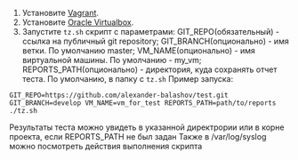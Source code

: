 1. Установите [Vagrant](https://www.vagrantup.com/).
2. Установите [Oracle Virtualbox](https://www.virtualbox.org/).
3. Запустите ```tz.sh``` скрипт с параметрами: GIT_REPO(обязательный) - ссылка на публичный git repository; GIT_BRANCH(опционально) - имя ветки. По умолчанию master; VM_NAME(опционально) - имя виртуальной машины. По умолчанию - my_vm;  REPORTS_PATH(опционально) - директория, куда сохранять отчет теста. По умолчанию, в папку с ```tz.sh```
Пример запуска: 
```
GIT_REPO=https://github.com/alexander-balashov/test.git GIT_BRANCH=develop VM_NAME=vm_for_test REPORTS_PATH=path/to/reports ./tz.sh
```
Результаты теста можно увидеть в указанной директрории или в корне проекта, если REPORTS_PATH не был задан
Также в /var/log/syslog можно посмотреть действия выполнения скрипта
